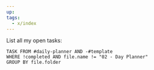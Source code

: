 ```yaml
---
up: 
tags:
  - x/index
---
```


List all my open tasks:
```dataview
TASK FROM #daily-planner AND -#template
WHERE !completed AND file.name != "02 - Day Planner"
GROUP BY file.folder
```

